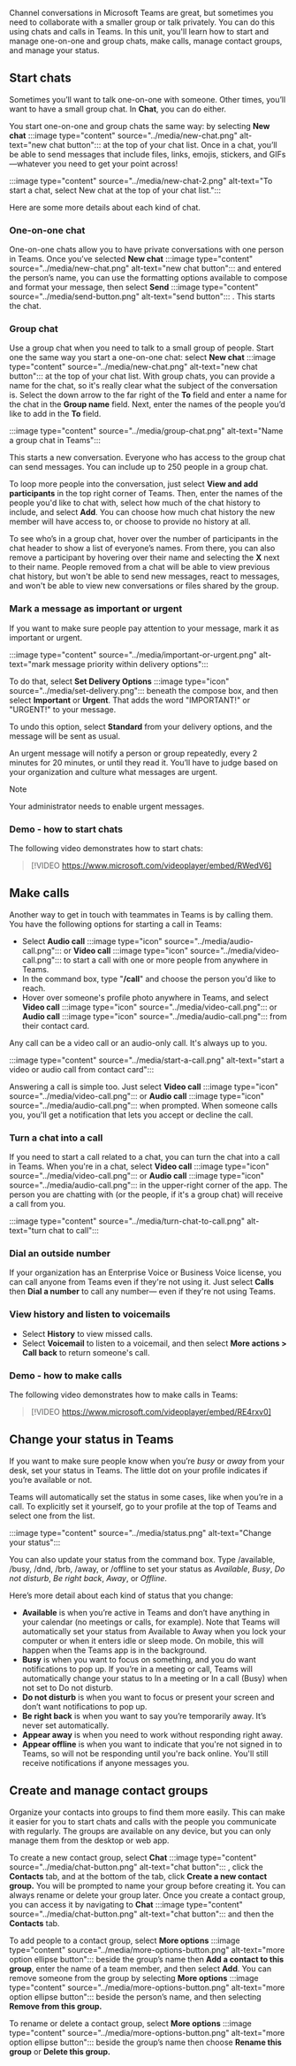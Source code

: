 Channel conversations in Microsoft Teams are great, but sometimes you need to collaborate with a smaller group or talk privately. You can do this using chats and calls in Teams. In this unit, you'll learn how to start and manage one-on-one and group chats, make calls, manage contact groups, and manage your status.

## Start chats

Sometimes you’ll want to talk one-on-one with someone. Other times, you’ll want to have a small group chat. In **Chat**, you can do either.

You start one-on-one and group chats the same way: by selecting **New chat** :::image type="content" source="../media/new-chat.png" alt-text="new chat button":::
 at the top of your chat list. Once in a chat, you’ll be able to send messages that include files, links, emojis, stickers, and GIFs—whatever you need to get your point across!

:::image type="content" source="../media/new-chat-2.png" alt-text="To start a chat, select New chat at the top of your chat list.":::

Here are some more details about each kind of chat.

### One-on-one chat

One-on-one chats allow you to have private conversations with one person in Teams. Once you’ve selected **New chat** :::image type="content" source="../media/new-chat.png" alt-text="new chat button":::
 and entered the person’s name, you can use the formatting options available to compose and format your message, then select **Send** :::image type="content" source="../media/send-button.png" alt-text="send button":::
 . This starts the chat.

### Group chat

Use a group chat when you need to talk to a small group of people. Start one the same way you start a one-on-one chat: select **New chat** :::image type="content" source="../media/new-chat.png" alt-text="new chat button":::
 at the top of your chat list. With group chats, you can provide a name for the chat, so it's really clear what the subject of the conversation is. Select the down arrow to the far right of the **To** field and enter a name for the chat in the **Group name** field. Next, enter the names of the people you’d like to add in the **To** field.

:::image type="content" source="../media/group-chat.png" alt-text="Name a group chat in Teams":::

This starts a new conversation. Everyone who has access to the group chat can send messages. You can include up to 250 people in a group chat.

To loop more people into the conversation, just select **View and add participants** in the top right corner of Teams. Then, enter the names of the people you'd like to chat with, select how much of the chat history to include, and select **Add**. You can choose how much chat history the new member will have access to, or choose to provide no history at all.

To see who’s in a group chat, hover over the number of participants in the chat header to show a list of everyone’s names. From there, you can also remove a participant by hovering over their name and selecting the **X** next to their name. People removed from a chat will be able to view previous chat history, but won't be able to send new messages, react to messages, and won't be able to view new conversations or files shared by the group.

### Mark a message as important or urgent

If you want to make sure people pay attention to your message, mark it as important or urgent.

:::image type="content" source="../media/important-or-urgent.png" alt-text="mark message priority within delivery options":::

To do that, select **Set Delivery Options** :::image type="icon" source="../media/set-delivery.png":::
 beneath the compose box, and then select **Important** or **Urgent**. That adds the word "IMPORTANT!" or "URGENT!" to your message.

To undo this option, select **Standard** from your delivery options, and the message will be sent as usual.

An urgent message will notify a person or group repeatedly, every 2 minutes for 20 minutes, or until they read it. You’ll have to judge based on your organization and culture what messages are urgent.

> [!NOTE]
> Your administrator needs to enable urgent messages.

### Demo - how to start chats

The following video demonstrates how to start chats:

> [!VIDEO https://www.microsoft.com/videoplayer/embed/RWedV6]

## Make calls

Another way to get in touch with teammates in Teams is by calling them. You have the following options for starting a call in Teams:

* Select **Audio call** :::image type="icon" source="../media/audio-call.png":::
    or **Video call** :::image type="icon" source="../media/video-call.png":::
    to start a call with one or more people from anywhere in Teams.
* In the command box, type "**/call**" and choose the person you'd like to reach.
* Hover over someone's profile photo anywhere in Teams, and select **Video call** :::image type="icon" source="../media/video-call.png":::
     or **Audio call** :::image type="icon" source="../media/audio-call.png":::
    from their contact card.

Any call can be a video call or an audio-only call. It's always up to you.

:::image type="content" source="../media/start-a-call.png" alt-text="start a video or audio call from contact card":::

Answering a call is simple too. Just select **Video call** :::image type="icon" source="../media/video-call.png":::
 or **Audio call** :::image type="icon" source="../media/audio-call.png":::
 when prompted. When someone calls you, you'll get a notification that lets you accept or decline the call.

### Turn a chat into a call

If you need to start a call related to a chat, you can turn the chat into a call in Teams. When you're in a chat, select **Video call** :::image type="icon" source="../media/video-call.png":::
 or **Audio call** :::image type="icon" source="../media/audio-call.png":::
 in the upper-right corner of the app. The person you are chatting with (or the people, if it's a group chat) will receive a call from you.

:::image type="content" source="../media/turn-chat-to-call.png" alt-text="turn chat to call":::

### Dial an outside number

If your organization has an Enterprise Voice or Business Voice license, you can call anyone from Teams even if they're not using it. Just select **Calls** then **Dial a number** to call any number— even if they're not using Teams.

### View history and listen to voicemails

* Select **History** to view missed calls.
* Select **Voicemail** to listen to a voicemail, and then select **More actions &gt; Call back** to return someone's call.

### Demo - how to make calls

The following video demonstrates how to make calls in Teams:

> [!VIDEO https://www.microsoft.com/videoplayer/embed/RE4rxv0]

## Change your status in Teams

If you want to make sure people know when you’re *busy* or *away* from your desk, set your status in Teams. The little dot on your profile indicates if you’re available or not.

Teams will automatically set the status in some cases, like when you’re in a call. To explicitly set it yourself, go to your profile at the top of Teams and select one from the list.

:::image type="content" source="../media/status.png" alt-text="Change your status":::

You can also update your status from the command box. Type /available, /busy, /dnd, /brb, /away, or /offline to set your status as *Available*, *Busy*, *Do not disturb*, *Be right back*, *Away*, or *Offline*.

Here’s more detail about each kind of status that you change:

* **Available** is when you’re active in Teams and don’t have anything in your calendar (no meetings or calls, for example). Note that Teams will automatically set your status from Available to Away when you lock your computer or when it enters idle or sleep mode. On mobile, this will happen when the Teams app is in the background.
* **Busy** is when you want to focus on something, and you do want notifications to pop up. If you’re in a meeting or call, Teams will automatically change your status to In a meeting or In a call (Busy) when not set to Do not disturb.
* **Do not disturb** is when you want to focus or present your screen and don’t want notifications to pop up.
* **Be right back** is when you want to say you’re temporarily away. It’s never set automatically.
* **Appear away** is when you need to work without responding right away.
* **Appear offline** is when you want to indicate that you're not signed in to Teams, so will not be responding until you're back online. You'll still receive notifications if anyone messages you.

## Create and manage contact groups

Organize your contacts into groups to find them more easily. This can make it easier for you to start chats and calls with the people you communicate with regularly. The groups are available on any device, but you can only manage them from the desktop or web app.

To create a new contact group, select **Chat** :::image type="content" source="../media/chat-button.png" alt-text="chat button":::
 , click the **Contacts** tab, and at the bottom of the tab, click **Create a new contact group.** You will be prompted to name your group before creating it. You can always rename or delete your group later. Once you create a contact group, you can access it by navigating to **Chat** :::image type="content" source="../media/chat-button.png" alt-text="chat button":::
 and then the **Contacts** tab.

To add people to a contact group, select **More options** :::image type="content" source="../media/more-options-button.png" alt-text="more option ellipse button":::
 beside the group’s name then **Add a contact to this group**, enter the name of a team member, and then select **Add**. You can remove someone from the group by selecting **More options** :::image type="content" source="../media/more-options-button.png" alt-text="more option ellipse button":::
 beside the person’s name, and then selecting **Remove from this group.**

To rename or delete a contact group, select **More options** :::image type="content" source="../media/more-options-button.png" alt-text="more option ellipse button":::
 beside the group’s name then choose **Rename this group** or **Delete this group.**
